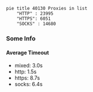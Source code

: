 
```mermaid
pie title 40130 Proxies in list
    "HTTP" : 23995
    "HTTPS": 6051
    "SOCKS" : 14680
```

### Some Info
#### Average Timeout

- mixed: 3.0s
- http: 1.5s
- https: 8.7s
- socks: 6.4s